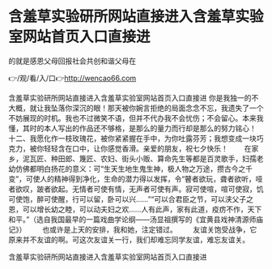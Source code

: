 # 含羞草实验研所网站直接进入含羞草实验室网站首页入口直接进
的就是感恩父母回报社会共创和谐父母在

👉/观/看/入/口👉http://wencao66.com

含羞草实验研所网站直接进入含羞草实验室网站首页入口直接进	你是我独一的不大概，就让我坠落你深沉的眼！那天被你婉言拒绝的局面念念不忘，我遗失了一个不妨展现的时机。我也不过微笑不语，但并不代办我不会忧伤；不会留心。本来我懂，其时的本人写出的作品还不够格，是那么的量力而行却是那么的努力铭心！
	十二、我愿化作一枝玫瑰花，被你紧紧握在手中，为你吐露芬芳；我想变成一块巧克力，被你轻轻含在口中，让你感觉香滑。亲爱的朋友，祝七夕快乐！
　　在家乡，泥瓦匠、种田郎、篾匠、农妇、街头小贩、算命先生等都是百灵歌手，妇孺老幼仿佛都明白扬花的意义：可“生天生地生鬼生神，极人物之万途，攒古今之千变”，可使人的精神得到净化，生命的潜力得以发挥，令“瞽者欲玩，聋者欲听，哑者欲叹，跛者欲起。无情者可使有情，无声者可使有声。寂可使喧，喧可使寂，饥可使饱，醉可使醒，行可以留，卧可以兴……”“可以合君臣之节，可以浃父子之恩，可以增长幼之睦，可以动夫妇之欢……人有此声，家有此道，疫疠不作，天下和平。”（选自我国最早的一篇戏曲学论纲——汤显祖撰写的《宜黄县戏神清源师庙记》）
　　也或许是上天的安排，我和她，注定错过。
　　友谊关饱受战争，它原来并不友谊的啊。可这次友谊关一行，我们却难忘同学友谊，难忘友谊关。

含羞草实验研所网站直接进入含羞草实验室网站首页入口直接进
